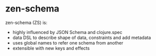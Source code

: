 # zen-schema

zen-schema (ZS) is:
* highly influenced by JSON Schema and clojure.spec
* data DSL to describe shape of data, constraints and add metadata
* uses global names to refer one schema from another
* extensible with new keys and effects
